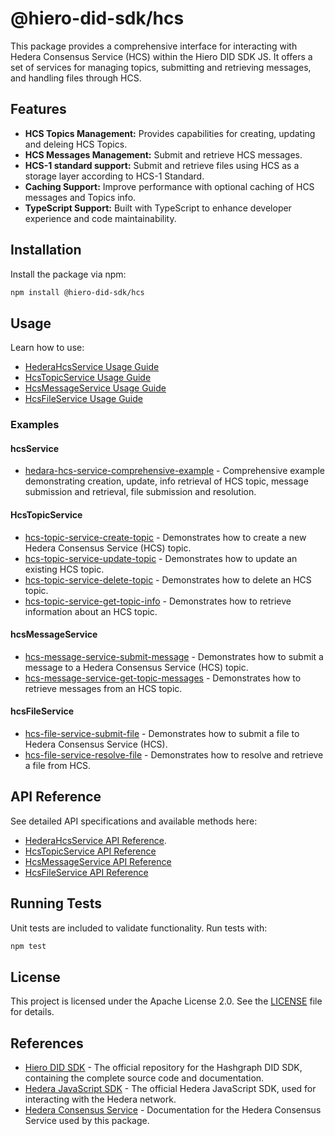 # @hiero-did-sdk/hcs

This package provides a comprehensive interface for interacting with Hedera Consensus Service (HCS) within the Hiero DID SDK JS.
It offers a set of services for managing topics, submitting and retrieving messages, and handling files through HCS.

## Features

- **HCS Topics Management:** Provides capabilities for creating, updating and deleing HCS Topics.
- **HCS Messages Management:** Submit and retrieve HCS messages.
- **HCS-1 standard support:** Submit and retrieve files using HCS as a storage layer according to HCS-1 Standard.
- **Caching Support:** Improve performance with optional caching of HCS messages and Topics info.
- **TypeScript Support:** Built with TypeScript to enhance developer experience and code maintainability.

## Installation

Install the package via npm:

```bash
npm install @hiero-did-sdk/hcs
```

## Usage

Learn how to use:
- [HederaHcsService Usage Guide](https://hiero-ledger.github.io/hiero-did-sdk-js/documentation/0.1.0/03-implementation/components/hcs-service-guide.html)
- [HcsTopicService Usage Guide](https://hiero-ledger.github.io/hiero-did-sdk-js/documentation/0.1.0/03-implementation/components/hcs-topic-service-guide.html)
- [HcsMessageService Usage Guide](https://hiero-ledger.github.io/hiero-did-sdk-js/documentation/0.1.0/03-implementation/components/hcs-message-service-guide.html)
- [HcsFileService Usage Guide](https://hiero-ledger.github.io/hiero-did-sdk-js/documentation/0.1.0/03-implementation/components/hcs-file-service-guide.html)

### Examples

#### hcsService

- [hedara-hcs-service-comprehensive-example](../../examples/hedara-hcs-service-comprehensive-example.ts) - Comprehensive example demonstrating creation, update, info retrieval of HCS topic, message submission and retrieval, file submission and resolution.

#### HcsTopicService

- [hcs-topic-service-create-topic](../../examples/hcs-topic-service-create-topic.ts) - Demonstrates how to create a new Hedera Consensus Service (HCS) topic.
- [hcs-topic-service-update-topic](../../examples/hcs-topic-service-update-topic.ts) - Demonstrates how to update an existing HCS topic.
- [hcs-topic-service-delete-topic](../../examples/hcs-topic-service-delete-topic.ts) - Demonstrates how to delete an HCS topic.
- [hcs-topic-service-get-topic-info](../../examples/hcs-topic-service-get-topic-info.ts) - Demonstrates how to retrieve information about an HCS topic.

#### hcsMessageService

- [hcs-message-service-submit-message](../../examples/hcs-message-service-submit-message.ts) - Demonstrates how to submit a message to a Hedera Consensus Service (HCS) topic.
- [hcs-message-service-get-topic-messages](../../examples/hcs-message-service-get-topic-messages.ts) - Demonstrates how to retrieve messages from an HCS topic.

#### hcsFileService

- [hcs-file-service-submit-file](../../examples/hcs-file-service-submit-file.ts) - Demonstrates how to submit a file to Hedera Consensus Service (HCS).
- [hcs-file-service-resolve-file](../../examples/hcs-file-service-resolve-file.ts) - Demonstrates how to resolve and retrieve a file from HCS.

## API Reference

See detailed API specifications and available methods here:
- [HederaHcsService API Reference](https://hiero-ledger.github.io/hiero-did-sdk-js/documentation/0.1.0/03-implementation/components/hcs-service-api.html).
- [HcsTopicService API Reference](https://hiero-ledger.github.io/hiero-did-sdk-js/documentation/0.1.0/03-implementation/components/hcs-topic-service-api.html)
- [HcsMessageService API Reference](https://hiero-ledger.github.io/hiero-did-sdk-js/documentation/0.1.0/03-implementation/components/hcs-message-service-api.html)
- [HcsFileService API Reference](https://hiero-ledger.github.io/hiero-did-sdk-js/documentation/0.1.0/03-implementation/components/hcs-file-service-api.html)

## Running Tests

Unit tests are included to validate functionality. Run tests with:

```bash
npm test
```

## License

This project is licensed under the Apache License 2.0. See the [LICENSE](LICENSE) file for details.

## References

- [Hiero DID SDK](https://github.com/hiero-ledger/hiero-did-sdk-js) - The official repository for the Hashgraph DID SDK, containing the complete source code and documentation.
- [Hedera JavaScript SDK](https://github.com/hashgraph/hedera-sdk-js) - The official Hedera JavaScript SDK, used for interacting with the Hedera network.
- [Hedera Consensus Service](https://docs.hedera.com/hedera/sdks-and-apis/sdks/consensus-service) - Documentation for the Hedera Consensus Service used by this package.
